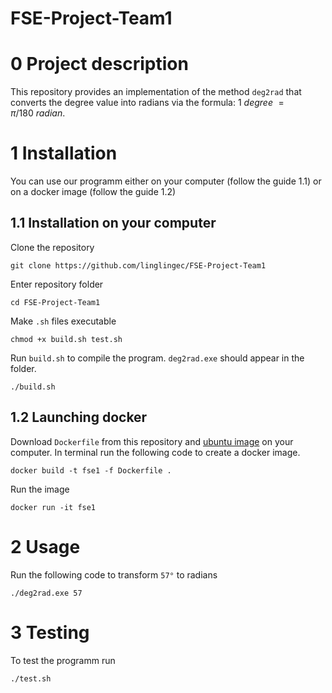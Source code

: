 # FSE-Project-Team1

# 0 Project description
This repository provides an implementation of the method `deg2rad` that converts the degree value into radians via the formula:
$1 \ degree \ = \pi/180 \ radian$.

# 1 Installation
You can use our programm either on your computer (follow the guide 1.1) or on a docker image (follow the guide 1.2)

## 1.1 Installation on your computer

Clone the repository

```commandline
git clone https://github.com/linglingec/FSE-Project-Team1
```

Enter repository folder

```commandline
cd FSE-Project-Team1
```

Make `.sh` files executable

```
chmod +x build.sh test.sh
```

Run `build.sh` to compile the program. `deg2rad.exe` should appear in the folder. 

```commandline
./build.sh
```

## 1.2 Launching docker 

Download `Dockerfile` from this repository and [ubuntu image](https://hub.docker.com/_/ubuntu) on your computer. In terminal run the following code to create a docker image.

```commandline
docker build -t fse1 -f Dockerfile .
```

Run the image

```commandline
docker run -it fse1
```

# 2 Usage

Run the following code to transform `57°` to radians

```commandline
./deg2rad.exe 57
```

# 3 Testing

To test the programm run 

```commandline
./test.sh
```
